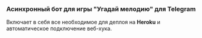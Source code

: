 ### Асинхронный бот для игры "Угадай мелодию" для Telegram

Включает в себя все необходимое для деплоя 
на **Heroku** и автоматическое подключение веб-хука. 
